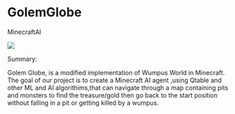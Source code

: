 # GolemGlobe
MinecraftAI

![](https://www.ics.uci.edu/~wschallo/golemGlobe.png)

Summary:

Golem Globe, is a modified implementation of Wumpus World in Minecraft. The goal of our project is to create a Minecraft AI agent ,using Qtable and other ML and AI algorithims,that can navigate through a map containing pits and monsters to find the treasure/gold then go back to the start position without falling in a pit or getting killed by a wumpus.
